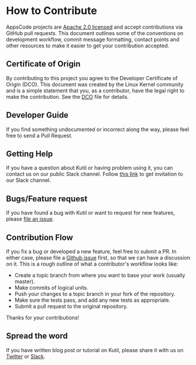 # How to Contribute

AppsCode projects are [Apache 2.0 licensed](LICENSE) and accept contributions via
GitHub pull requests.  This document outlines some of the conventions on
development workflow, commit message formatting, contact points and other
resources to make it easier to get your contribution accepted.

## Certificate of Origin

By contributing to this project you agree to the Developer Certificate of
Origin (DCO). This document was created by the Linux Kernel community and is a
simple statement that you, as a contributor, have the legal right to make the
contribution. See the [DCO](DCO) file for details.

## Developer Guide
If you find something undocumented or incorrect along the way,
please feel free to send a Pull Request.

## Getting Help
If you have a question about Kutil or having problem using it, you can contact us on our public Slack channel. Follow [this link](https://slack.appscode.com) to get invitation to our Slack channel.

## Bugs/Feature request
If you have found a bug with Kutil or want to request for new features, please [file an issue](https://github.com/kmodules/lib-helm/issues/new).

## Contribution Flow
If you fix a bug or developed a new feature, feel free to submit a PR. In either case, please file a [Github issue]((https://github.com/kmodules/lib-helm/issues/new)) first, so that we can have a discussion on it. This is a rough outline of what a contributor's workflow looks like:

- Create a topic branch from where you want to base your work (usually master).
- Make commits of logical units.
- Push your changes to a topic branch in your fork of the repository.
- Make sure the tests pass, and add any new tests as appropriate.
- Submit a pull request to the original repository.

Thanks for your contributions!

## Spread the word
If you have written blog post or tutorial on Kutil, please share it with us on [Twitter](https://twitter.com/AppsCodeHQ) or [Slack](https://slack.appscode.com).

